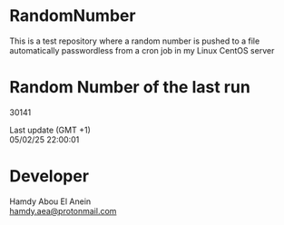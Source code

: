 # RandomNumber    
This is a test repository where a random number is pushed to a file automatically passwordless from a cron job in my Linux CentOS server    
# Random Number of the last run   
30141
      
Last update (GMT +1)    
05/02/25 22:00:01
# Developer    
Hamdy Abou El Anein   
hamdy.aea@protonmail.com
